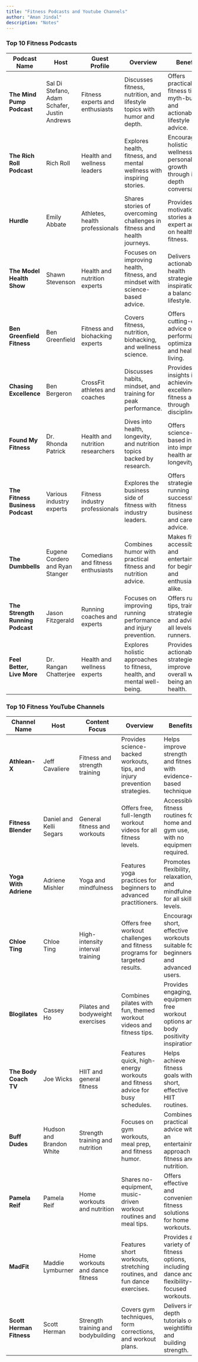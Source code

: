 ```yaml
---
title: "Fitness Podcasts and Youtube Channels"
author: "Aman Jindal"
description: "Notes"
---
```


### **Top 10 Fitness Podcasts**

| **Podcast Name**                | **Host**                        | **Guest Profile**                | **Overview**                                                                 | **Benefits**                                                                                   |
|----------------------------------|----------------------------------|-----------------------------------|-----------------------------------------------------------------------------|-----------------------------------------------------------------------------------------------|
| **The Mind Pump Podcast**        | Sal Di Stefano, Adam Schafer, Justin Andrews | Fitness experts and enthusiasts   | Discusses fitness, nutrition, and lifestyle topics with humor and depth.    | Offers practical fitness tips, myth-busting, and actionable lifestyle advice.                 |
| **The Rich Roll Podcast**        | Rich Roll                       | Health and wellness leaders       | Explores health, fitness, and mental wellness with inspiring stories.       | Encourages holistic wellness and personal growth through in-depth conversations.              |
| **Hurdle**                       | Emily Abbate                    | Athletes, health professionals    | Shares stories of overcoming challenges in fitness and health journeys.     | Provides motivational stories and expert advice on health and fitness.                        |
| **The Model Health Show**        | Shawn Stevenson                 | Health and nutrition experts      | Focuses on improving health, fitness, and mindset with science-based advice.| Delivers actionable health strategies and inspiration for a balanced lifestyle.               |
| **Ben Greenfield Fitness**       | Ben Greenfield                  | Fitness and biohacking experts    | Covers fitness, nutrition, biohacking, and wellness science.                | Offers cutting-edge advice on performance optimization and healthy living.                    |
| **Chasing Excellence**           | Ben Bergeron                    | CrossFit athletes and coaches     | Discusses habits, mindset, and training for peak performance.               | Provides insights into achieving excellence in fitness and life through discipline.           |
| **Found My Fitness**             | Dr. Rhonda Patrick              | Health and nutrition researchers  | Dives into health, longevity, and nutrition topics backed by research.      | Offers science-based insights into improving health and longevity.                            |
| **The Fitness Business Podcast** | Various industry experts        | Fitness industry professionals    | Explores the business side of fitness with industry leaders.                | Offers strategies for running successful fitness businesses and career advice.                |
| **The Dumbbells**                | Eugene Cordero and Ryan Stanger | Comedians and fitness enthusiasts | Combines humor with practical fitness and nutrition advice.                  | Makes fitness accessible and entertaining for beginners and enthusiasts alike.                |
| **The Strength Running Podcast** | Jason Fitzgerald                | Running coaches and experts       | Focuses on improving running performance and injury prevention.              | Offers running tips, training strategies, and advice for all levels of runners.               |
| **Feel Better, Live More**       | Dr. Rangan Chatterjee           | Health and wellness experts       | Explores holistic approaches to fitness, health, and mental well-being.     | Provides actionable strategies to improve overall well-being and health.                      |

### **Top 10 Fitness YouTube Channels**

| **Channel Name**               | **Host**                       | **Content Focus**                  | **Overview**                                                                | **Benefits**                                                                                   |
|--------------------------------|---------------------------------|-------------------------------------|-----------------------------------------------------------------------------|-----------------------------------------------------------------------------------------------|
| **Athlean-X**                  | Jeff Cavaliere                | Fitness and strength training      | Provides science-backed workouts, tips, and injury prevention strategies.   | Helps improve strength and fitness with evidence-based techniques.                            |
| **Fitness Blender**            | Daniel and Kelli Segars       | General fitness and workouts       | Offers free, full-length workout videos for all fitness levels.             | Accessible fitness routines for home and gym use, with no equipment required.                 |
| **Yoga With Adriene**          | Adriene Mishler               | Yoga and mindfulness               | Features yoga practices for beginners to advanced practitioners.            | Promotes flexibility, relaxation, and mindfulness for all skill levels.                       |
| **Chloe Ting**                 | Chloe Ting                    | High-intensity interval training   | Offers free workout challenges and fitness programs for targeted results.   | Encourages short, effective workouts suitable for beginners and advanced users.                |
| **Blogilates**                 | Cassey Ho                    | Pilates and bodyweight exercises   | Combines pilates with fun, themed workout videos and fitness tips.          | Provides engaging, equipment-free workout options and body positivity inspiration.             |
| **The Body Coach TV**          | Joe Wicks                    | HIIT and general fitness           | Features quick, high-energy workouts and fitness advice for busy schedules. | Helps achieve fitness goals with short, effective HIIT routines.                              |
| **Buff Dudes**                 | Hudson and Brandon White      | Strength training and nutrition    | Focuses on gym workouts, meal prep, and fitness humor.                      | Combines practical advice with an entertaining approach to fitness and nutrition.              |
| **Pamela Reif**                | Pamela Reif                   | Home workouts and nutrition        | Shares no-equipment, music-driven workout routines and meal tips.           | Offers effective and convenient fitness solutions for home workouts.                          |
| **MadFit**                     | Maddie Lymburner              | Home workouts and dance fitness    | Features short workouts, stretching routines, and fun dance exercises.      | Provides a variety of fitness options, including dance and flexibility-focused workouts.       |
| **Scott Herman Fitness**       | Scott Herman                  | Strength training and bodybuilding | Covers gym techniques, form corrections, and workout plans.                 | Delivers in-depth tutorials on weightlifting and building strength.                           |